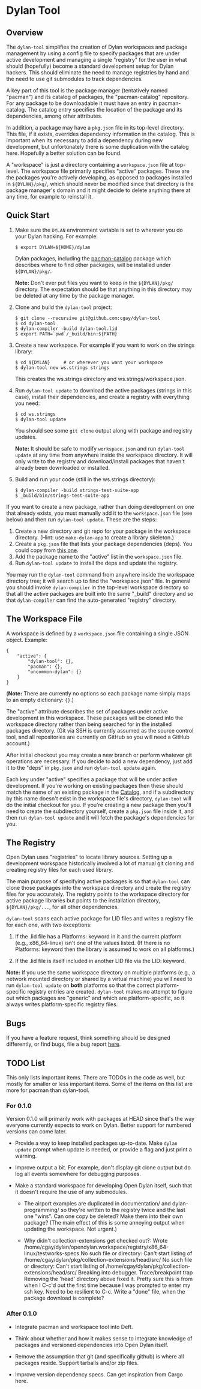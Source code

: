 # Dylan Tool

## Overview

The `dylan-tool` simplifies the creation of Dylan workspaces and
package management by using a config file to specify packages that are
under active development and managing a single "registry" for the user
in what should (hopefully) become a standard development setup for
Dylan hackers. This should eliminate the need to manage registries by
hand and the need to use git submodules to track dependencies.

A key part of this tool is the package manager (tentatively named
"pacman") and its catalog of packages, the "pacman-catalog"
repository. For any package to be downloadable it must have an entry
in pacman-catalog. The catalog entry specifies the location of the
package and its dependencies, among other attributes.

In addition, a package may have a `pkg.json` file in its top-level
directory. This file, if it exists, overrides dependency information
in the catalog. This is important when its necessary to add a
dependency during new development, but unfortunately there is some
duplication with the catalog here. Hopefully a better solution can be
found.

A "workspace" is just a directory containing a `workspace.json` file
at top-level. The workspace file primarily specifies "active"
packages. These are the packages you're actively developing, as
opposed to packages installed in `${DYLAN}/pkg/`, which should never
be modified since that directory is the package manager's domain and
it might decide to delete anything there at any time, for example to
reinstall it.

## Quick Start

1.  Make sure the `DYLAN` environment variable is set to wherever you
    do your Dylan hacking. For example:

        $ export DYLAN=${HOME}/dylan

    Dylan packages, including the
    [pacman-catalog](git@github.com:cgay/pacman-catalog) package which
    describes where to find other packages, will be installed under
    `${DYLAN}/pkg/`.

    **Note:** Don't ever put files you want to keep in the
    `${DYLAN}/pkg/` directory. The expectation should be that anything
    in this directory may be deleted at any time by the package
    manager.

1.  Clone and build the `dylan-tool` project:

        $ git clone --recursive git@github.com:cgay/dylan-tool
        $ cd dylan-tool
        $ dylan-compiler -build dylan-tool.lid
        $ export PATH=`pwd`/_build/bin:${PATH}

1.  Create a new workspace. For example if you want to work on the
    strings library:

        $ cd ${DYLAN}     # or wherever you want your workspace
        $ dylan-tool new ws.strings strings

    This creates the ws.strings directory and
    ws.strings/workspace.json.

1.  Run `dylan-tool update` to download the active packages (strings
    in this case), install their dependencies, and create a registry
    with everything you need:

        $ cd ws.strings
        $ dylan-tool update

    You should see some `git clone` output along with package and
    registry updates.

    **Note:** It should be safe to modify `workspace.json` and run
    `dylan-tool update` at any time from anywhere inside the workspace
    directory. It will only write to the registry and download/install
    packages that haven't already been downloaded or installed.

1.  Build and run your code (still in the ws.strings directory):

        $ dylan-compiler -build strings-test-suite-app
        $ _build/bin/strings-test-suite-app

If you want to create a new package, rather than doing development on
one that already exists, you must manually add it to the
`workspace.json` file (see below) and then run `dylan-tool
update`. These are the steps:

1.  Create a new directory and git repo for your package in the
    workspace directory. (Hint: use `make-dylan-app` to create a
    library skeleton.)
1.  Create a `pkg.json` file that lists your package dependencies (deps). You
    could copy from [this
    one](git@github.com:cgay/dylan-tool/blob/master/pkg.json).
1.  Add the package name to the "active" list in the `workspace.json`
    file.
1.  Run `dylan-tool update` to install the deps and update the
    registry.

You may run the `dylan-tool` command from anywhere inside the
workspace directory tree; it will search up to find the
"workspace.json" file.  In general you should invoke `dylan-compiler`
in the top-level workspace directory so that all the active packages
are built into the same "_build" directory and so that
`dylan-compiler` can find the auto-generated "registry" directory.

## The Workspace File

A workspace is defined by a `workspace.json` file containing a single
JSON object. Example:

    {
        "active": {
            "dylan-tool": {},
            "pacman": {},
            "uncommon-dylan": {}
        }
    }

(**Note:** There are currently no options so each package name simply
maps to an empty dictionary: `{}`.)

The "active" attribute describes the set of packages under active
development in this workspace. These packages will be cloned into the
workspace directory rather than being searched for in the installed
packages directory. (Git via SSH is currently assumed as the source
control tool, and all repositories are currently on GitHub so you will
need a GitHub account.)

After initial checkout you may create a new branch or perform whatever
git operations are necessary. If you decide to add a new dependency,
just add it to the "deps" in `pkg.json` and run `dylan-tool update`
again.

Each key under "active" specifies a package that will be under active
development. If you're working on existing packages then these should
match the name of an existing package in the
[Catalog](git@github.com:cgay/pacman-catalog), and if a subdirectory
by this name doesn't exist in the workspace file's directory,
`dylan-tool` will do the initial checkout for you. If you're creating
a new package then you'll need to create the subdirectory yourself,
create a `pkg.json` file inside it, and then run `dylan-tool update`
and it will fetch the package's dependencies for you.

## The Registry

Open Dylan uses "registries" to locate library sources. Setting up a
development workspace historically involved a lot of manual git
cloning and creating registry files for each used library.

The main purpose of specifying active packages is so that `dylan-tool`
can clone those packages into the workspace directory and create the
registry files for you accurately.  The registry points to the
workspace directory for active package libraries but points to the
installation directory, `${DYLAN}/pkg/...`, for all other
dependencies.

`dylan-tool` scans each active package for LID files and writes a
registry file for each one, with two exceptions:

1. If the .lid file has a Platforms: keyword in it and the current
   platform (e.g., x86_64-linux) isn't one of the values listed. (If
   there is no Platforms: keyword then the library is assumed to work
   on all platforms.)

1. If the .lid file is itself included in another LID file via the
   LID: keyword.

**Note:** If you use the same workspace directory on multiple
platforms (e.g., a network mounted directory or shared by a virtual
machine) you will need to run `dylan-tool update` on **both**
platforms so that the correct platform-specific registry entries are
created.  `dylan-tool` makes no attempt to figure out which packages
are "generic" and which are platform-specific, so it always writes
platform-specific registry files.

## Bugs

If you have a feature request, think something should be designed
differently, or find bugs, file a bug report
[here](https://github.com/cgay/dylan-tool/issues).

## TODO List

This only lists important items. There are TODOs in the code as well,
but mostly for smaller or less important items. Some of the items on
this list are more for pacman than dylan-tool.

### For 0.1.0

Version 0.1.0 will primarily work with packages at HEAD since that's
the way everyone currently expects to work on Dylan.  Better support
for numbered versions can come later.

* Provide a way to keep installed packages up-to-date. Make `dylan update`
  prompt when update is needed, or provide a flag and just print a warning.

* Improve output a bit. For example, don't display git clone output
  but do log all events somewhere for debugging purposes.

* Make a standard workspace for developing Open Dylan itself, such
  that it doesn't require the use of any submodules.

  - The airport examples are duplicated in documentation/ and
    dylan-programming/ so they're written to the registry twice and
    the last one "wins". Can one copy be deleted?  Make them into
    their own package? (The main effect of this is some annoying
    output when updating the workspace. Not urgent.)

  - Why didn't collection-extensions get checked out?:
    Wrote /home/cgay/dylan/opendylan.workspace/registry/x86_64-linux/testworks-specs
    No such file or directory: Can't start listing of /home/cgay/dylan/pkg/collection-extensions/head/src/
    No such file or directory: Can't start listing of /home/cgay/dylan/pkg/collection-extensions/head/src/
    Breaking into debugger.
    Trace/breakpoint trap
    Removing the 'head' directory above fixed it. Pretty sure this is from when I C-c'd out
    the first time because I was prompted to enter my ssh key. Need to be resilient to C-c.
    Write a "done" file, when the package download is complete?


### After 0.1.0

* Integrate pacman and workspace tool into Deft.

* Think about whether and how it makes sense to integrate knowledge of
  packages and versioned dependencies into Open Dylan itself.

* Remove the assumption that git (and specifically github) is where
  all packages reside. Support tarballs and/or zip files.

* Improve version dependency specs. Can get inspiration from Cargo
  here.
